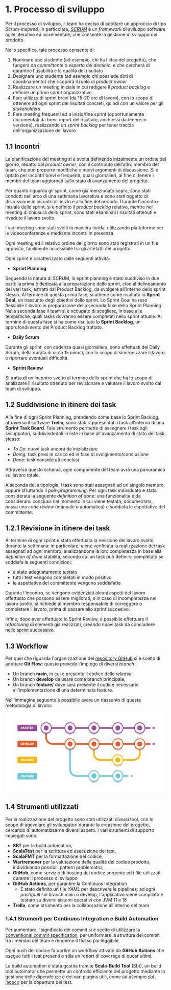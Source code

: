 # 1. Processo di sviluppo

Per il processo di sviluppo, il team ha deciso di adottare un approccio di tipo _Scrum-inspired_. In particolare,
[_SCRUM_](https://www.scrum.org/) è un _framework_ di sviluppo software agile, iterativo ed incrementale, che consente la gestione di sviluppo 
del prodotto.

Nello specifico, tale processo consente di:

1. Nominare uno studente (ad esempio, chi ha l'idea del progetto), che fungerà da _committente_ o _esperto del dominio_,
 e che cercherà di garantire l'usabilità e la qualità del risultato
2. Designare uno studente (ad esempio chi possiede doti di coordinamento) che ricoprirà il ruolo di _product owner_
3. Realizzare un meeting iniziale in cui redigere il _product backlog_ e definire un primo sprint organizzativo
4. Fare utilizzo di sprint brevi (da 15-20 ore di lavoro), con lo scopo di ottenere ad ogni sprint dei risultati 
concreti, quindi con un valore per gli _stakeholders_
5. Fare meeting frequenti ed a inizio/fine sprint (opportunamente documentati da brevi report del risultato, 
anch'essi da tenere in versione), realizzando un _sprint backlog_ per tener traccia dell'organizzazione del lavoro

## 1.1 Incontri

La pianificazione dei meeting si è svolta definendo inizalmente un ordine del giorno, redatto dal _product owner_, 
con il contributo dell'altro membro del team, che può proporre modifiche o nuovi argomenti di discussione.
Si è optato per incontri brevi e frequenti, quasi giornalieri, al fine di tenere i membri del team aggiornati sullo 
stato di avanzamento del progetto.

Per quanto riguarda gli sprint, come già menzionato sopra, sono stati condotti nell'arco di una settimana lavorativa
 e sono stati oggetto di discussione in incontri all'inizio e alla fine del periodo.
Durante l'incontro iniziale dello sprint, si è definito il _product backlog_ relativo, mentre nel meeting di chiusura 
dello sprint, sono stati esaminati i risultati ottenuti e riveduto il lavoro svolto.

I vari meeting sono stati svolti in maniera ibrida, utilizzando piattaforme per le videoconferenze e mediante incontri
in presenza.

Ogni meeting ed il relativo ordine del giorno sono stati registrati in un file apposito, facilmente accessibile
tra gli artefatti del progetto.

Ogni sprint è caratterizzato dalle seguenti attività:

- **Sprint Planning**
  
Seguendo la natura di SCRUM, lo sprint planning è stato suddiviso in due parti: la prima è dedicata alla 
preparazione dello sprint, cioè al delineamento dei vari task, estratti dal Product Backlog, da svolgere all'interno 
dello sprint stesso. Al termine di questa prima fase, si ottiene come risultato lo **Sprint Goal**, un riassunto 
degli obiettivi dello sprint. 
Lo Sprint Goal ha reso flessibile il lavoro in preparazione della seconda fase dello Sprint Planning.
Nella seconda fase il team si è occupato di scegliere, in base alle tempistiche, quali tasks dovranno essere completati 
nello sprint attuale. Al termine di questa fase si ha come risultato lo **Sprint Backlog**, un approfondimento del 
Product Backlog trattato.
- **Daily Scrum**

Durante gli sprint, con cadenza quasi giornaliera, sono effettuati dei Daily Scrum, della durata di circa 15 minuti, 
con lo scopo di sincronizzare il lavoro e riportare eventuali difficoltà.
- **Sprint Review**
  
Si tratta di un incontro svolto al termine dello sprint che ha lo scopo di analizzare il risultato ottenuto per revisionare 
e valutare il lavoro svolto dal team di sviluppo.

## 1.2 Suddivisione in itinere dei task

Alla fine di ogni Sprint Planning, prendendo come base lo Sprint Backlog, attraverso il software **Trello**, sono stati rappresentati i task all'interno di una **Sprint Task Board**.
Tale strumento permette di assegnare i task agli sviluppatori, suddivindedoli in liste in base all'avanzamento di stato del task stesso:
- _To Do_: nuovi task ancora da inizializzare
- _Doing_: task presi in carico ed in fase di svolgimento/conclusione
- _Done_: task considerati conclusi

Attraverso questo schema, ogni componente del team avrà una panoramica sul lavoro totale.

A seconda della tipologia, i task sono stati assegnati ad un singolo membro, oppure sfruttando il _pair-programming_.
Per ogni task individuato e stata considerata la seguente _definition of done_: una funzionalità è da considerarsi conclusa nel momento in cui viene testata, documentata, passa una _code review_ (manuale o automatica) e soddisfa le aspettative del committente.

## 1.2.1 Revisione in itinere dei task

Al termine di ogni sprint è stata effettuata la revisione del lavoro svolto durante la settimana: in particolare, viene verificata la realizzazione dei task assegnati ad ogni membro, analizzandone la loro completezza in base alla _definition of done_ stabilita, secondo cui un task può definirsi completato se soddisfa le seguenti condizioni:
- è stato adeguatamente testato
- tutti i test vengono completati in modo positivo
- le aspettative del committente vengono soddisfatte

Durante l'incontro, se vengono evidenziati alcuni aspetti del lavoro effettuato che possono essere migliorati, o in caso di incompletezza nel lavoro svolto, si richiede al membro responsabile di correggere o completare il lavoro, prima di passare allo sprint succesivo.

Infine, dopo aver effettuato lo Sprint Review, è possibile effettuare il _refactoring_ di elementi già realizzati, creando nuovi task da concludere nello sprint successivo.

## 1.3 Workflow

Per quel che riguarda l'organizzazione del [repository GitHub](https://github.com/AuroraLaghi/PPS-22-duckgame) si è 
scelto di adottare **Git Flow**: questo prevede l'impiego di diversi _branch_:

- Un branch **main**, in cui è presente il codice delle _release_;
- Un branch **develop** da usare come branch principale;
- Un branch **feature/<nome-feature>** dove sarà presente il codice necessario all'implementazione di una determinata 
feature.

Nell'immagine seguente è possibile avere un riassunto di questa metodologia di lavoro:

<div align="center">
  <img src="../img/gitflow.jpg" alt="workflow" width="500" />
</div>

## 1.4 Strumenti utilizzati

Per la realizzazione del progetto sono stati utilizzati diversi tool, con lo scopo di agevolare gli sviluppatori durante la creazione del progetto, cercando di automatizzarne diversi aspetti.
I vari strumenti di supporto impiegati sono:

- **SBT** per la build automation,
- **ScalaTest** per la scrittura ed esecuzione dei test,
- **ScalaFMT** per la formattazione del codice,
- **Wartremover** per la valutazione della qualità del codice prodotto, individuando possibili pattern problematici;
- **GitHub**, come servizio di hosting del codice sorgente ed i file utilizzati durante il processo di sviluppo
- **GitHub Actions**, per garantire la Continuos Integration
  - È stato definito un file _YAML_ per descrivere le pipelines: ad ogni _push_/_pull_ sul branch main o develop, 
  l'applicativo viene compilato e testato su diversi sistemi operativi con JVM 11 e 16
- **Trello**, come strumento per la collaborazione all'interno del team

### 1.4.1 Strumenti per Continuos Integration e Build Automation
Per aumentare il significato dei commit si è scelto di utilizzare la [conventional commit specification](https://www.conventionalcommits.org/en/v1.0.0/), per uniformare la struttura dei commit tra i membri del team e renderne il flusso più leggibile.

Ogni push del codice fa partire un workflow attivato da **GitHub Actions** che esegue tutti i test presenti e stila un report di coverage di quest'ultimi.

La build automation è stata gestita tramite **Scala-Build Tool** (Sbt), un build tool automator che permette un controllo efficiente del progetto mediante la gestione delle dipendenze e dei vari plugins utili, come ad asempio [sbt-jacoco](https://www.scala-sbt.org/sbt-jacoco/) per la copertura dei test.
